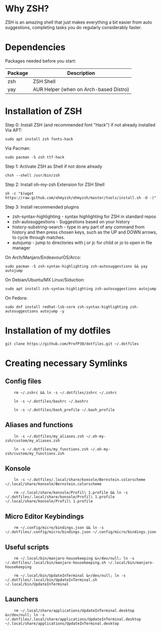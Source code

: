 # Why ZSH?

ZSH is an amazing shell that just makes everything a bit easier from auto suggestions, completing tasks you do regularly considerably faster.

# Dependencies

Packages needed before you start:

Package|Description
---|---
zsh|ZSH Shell
yay|AUR Helper (when on Arch-based Distro)

# Installation of ZSH

Step 0: Install ZSH (and recommended font "Hack") if not already installed
Via APT:

    sudo apt install zsh fonts-hack
    
Via Pacman:

    sudo pacman -S zsh ttf-hack

Step 1: Activate ZSH as Shell if not done already

    chsh --shell /usr/bin/zsh

Step 2: Install oh-my-zsh Extension for ZSH Shell

    sh -c "$(wget https://raw.github.com/ohmyzsh/ohmyzsh/master/tools/install.sh -O -)"

Step 3: Install recommended plugins

- zsh-syntax-highlighting - syntax highlighting for ZSH in standard repos
- zsh-autosuggestions - Suggestions based on your history
- history-substring-search - type in any part of any command from history and then press chosen keys, such as the UP and DOWN arrows, to cycle through matches.
- autojump - jump to directories with j or jc for child or jo to open in file manager

On Arch/Manjaro/EndeavourOS/Arco:

    sudo pacman -S zsh-syntax-highlighting zsh-autosuggestions && yay autojump

On Debian/Ubuntu/MX Linux/Siduction:

    sudo apt install zsh-syntax-highlighting zsh-autosuggestions autojump

On Fedora:

    sudo dnf install redhat-lsb-core zsh-syntax-highlighting zsh-autosuggestions autojump -y


# Installation of my dotfiles
    
    git clone https://github.com/ProfP30/dotfiles.git ~/.dotfiles

# Creating necessary Symlinks

## Config files

        rm ~/.zshrc && ln -s ~/.dotfiles/zshrc ~/.zshrc

        ln -s ~/.dotfiles/bashrc ~/.bashrc

        ln -s ~/.dotfiles/bash_profile ~/.bash_profile

## Aliases and functions

        ln -s ~/.dotfiles/my_aliases.zsh ~/.oh-my-zsh/custom/my_aliases.zsh

        ln -s ~/.dotfiles/my_functions.zsh ~/.oh-my-zsh/custom/my_functions.zsh

## Konsole

        ln -s ~/.dotfiles/.local/share/konsole/Bernstein.colorscheme ~/.local/share/konsole/Bernstein.colorscheme

        rm ~/.local/share/konsole/Profil\ 1.profile && ln -s ~/.dotfiles/.local/share/konsole/Profil\ 1.profile ~/.local/share/konsole/Profil\ 1.profile

## Micro Editor Keybindings

		rm ~/.config/micro/bindings.json && ln -s ~/.dotfiles/.config/micro/bindings.json ~/.config/micro/bindings.json

## Useful scripts

		rm ~/.local/bin/manjaro-housekeeping &>/dev/null; ln -s ~/.dotfiles/.local/bin/manjaro-housekeeping.sh ~/.local/bin/manjaro-housekeeping

		rm ~/.local/bin/UpdateInTerminal &>/dev/null; ln -s ~/.dotfiles/.local/bin/UpdateInTerminal.sh ~/.local/bin/UpdateInTerminal

## Launchers

        rm ~/.local/share/applications/UpdateInTerminal.desktop &>/dev/null; ln -s ~/.dotfiles/.local/share/applications/UpdateInTerminal.desktop ~/.local/share/applications/UpdateInTerminal.desktop
